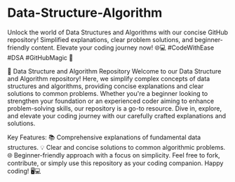 # Data-Structure-Algorithm
Unlock the world of Data Structures and Algorithms with our concise GitHub repository! Simplified explanations, clear problem solutions, and beginner-friendly content. Elevate your coding journey now! 🌐💻 #CodeWithEase #DSA #GitHubMagic 🚀

🚀 Data Structure and Algorithm Repository
Welcome to our Data Structure and Algorithm repository! Here, we simplify complex concepts of data structures and algorithms, providing concise explanations and clear solutions to common problems. Whether you're a beginner looking to strengthen your foundation or an experienced coder aiming to enhance problem-solving skills, our repository is a go-to resource. Dive in, explore, and elevate your coding journey with our carefully crafted explanations and solutions.

Key Features:
📚 Comprehensive explanations of fundamental data structures.
💡 Clear and concise solutions to common algorithmic problems.
🌐 Beginner-friendly approach with a focus on simplicity.
Feel free to fork, contribute, or simply use this repository as your coding companion. Happy coding! 🖥️💻
